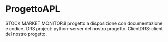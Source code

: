 # ProgettoAPL

STOCK MARKET MONITOR:il progetto a disposizione con documentazione e codice.
DRS project: python-server del nostro progetto.
ClientDRS: client del nostro progetto.
